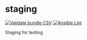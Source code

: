 # staging
[![Validate bundle CSV](https://github.com/francomarb/staging/actions/workflows/csv-validate.yml/badge.svg)](https://github.com/francomarb/staging/actions/workflows/csv-validate.yml)
[![Ansible Lint](https://github.com/francomarb/staging/actions/workflows/ansible-lint.yml/badge.svg)](https://github.com/francomarb/staging/actions/workflows/ansible-lint.yml)

Staging for testing
